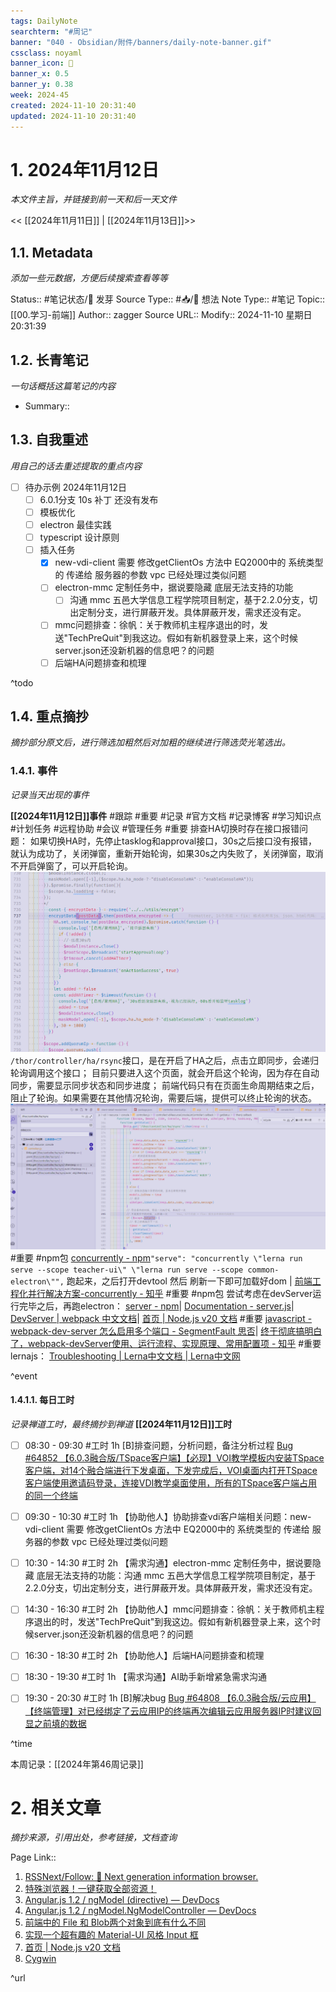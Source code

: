 ```yaml
---
tags: DailyNote
searchterm: "#周记"
banner: "040 - Obsidian/附件/banners/daily-note-banner.gif"
cssclass: noyaml
banner_icon: 💌
banner_x: 0.5
banner_y: 0.38
week: 2024-45
created: 2024-11-10 20:31:40
updated: 2024-11-10 20:31:40
---
```


# 1. 2024年11月12日

_本文件主旨，并链接到前一天和后一天文件_

<< [[2024年11月11日]] | [[2024年11月13日]]>>

## 1.1. Metadata

_添加一些元数据，方便后续搜索查看等等_

Status:: #笔记状态/🌱 发芽
Source Type:: #📥/💭 想法 
Note Type:: #笔记
Topic:: [[00.学习-前端]]
Author:: zagger
Source URL::
Modify:: 2024-11-10 星期日 20:31:39

## 1.2. 长青笔记

_一句话概括这篇笔记的内容_

- Summary::

## 1.3. 自我重述

_用自己的话去重述提取的重点内容_

- [ ] 待办示例 2024年11月12日
	- [ ] 6.0.1分支 10s 补丁 还没有发布
	- [ ] 模板优化
	- [ ] electron 最佳实践
	- [ ] typescript 设计原则
	- [ ] 插入任务
		- [x] new-vdi-client 需要 修改getClientOs 方法中 EQ2000中的 系统类型的 传递给 服务器的参数 vpc 已经处理过类似问题
		- [ ] electron-mmc 定制任务中，据说要隐藏 底层无法支持的功能
			- [ ] 沟通 mmc 五邑大学信息工程学院项目制定，基于2.2.0分支，切出定制分支，进行屏蔽开发。具体屏蔽开发，需求还没有定。
		- [ ] mmc问题排查：徐帆：关于教师机主程序退出的时，发送"TechPreQuit"到我这边。假如有新机器登录上来，这个时候server.json还没新机器的信息吧？的问题
		- [ ] 后端HA问题排查和梳理

^todo

## 1.4. 重点摘抄

_摘抄部分原文后，进行筛选加粗然后对加粗的继续进行筛选荧光笔选出。_

### 1.4.1. 事件

_记录当天出现的事件_

**[[2024年11月12日]]事件** 
#跟踪 #重要 #记录 #官方文档 #记录博客 #学习知识点 #计划任务 #远程协助 #会议 #管理任务
#重要 排查HA切换时存在接口报错问题：
如果切换HA时，先停止tasklog和approval接口，30s之后接口没有报错，就认为成功了，关闭弹窗，重新开始轮询，如果30s之内失败了，关闭弹窗，取消不开启弹窗了，可以开启轮询。
![image.png](https://raw.githubusercontent.com/zaggerj/obsidian_picgo/main/obsidian/20241112112720.png)
`/thor/controller/ha/rsync`接口，是在开启了HA之后，点击立即同步，会递归轮询调用这个接口；
 目前只要进入这个页面，就会开启这个轮询，因为存在自动同步，需要显示同步状态和同步进度；
 前端代码只有在页面生命周期结束之后，阻止了轮询。如果需要在其他情况轮询，需要后端，提供可以终止轮询的状态。![image.png](https://raw.githubusercontent.com/zaggerj/obsidian_picgo/main/obsidian/20241112111100.png)
#重要 #npm包 [concurrently - npm](https://www.npmjs.com/package/concurrently#concurrentlycommands-options)`"serve": "concurrently \"lerna run serve --scope teacher-ui\" \"lerna run serve --scope common-electron\"",` 跑起来，之后打开devtool 然后 刷新一下即可加载好dom | [前端工程化并行解决方案-concurrently - 知乎](https://zhuanlan.zhihu.com/p/65564606)
#重要 #npm包 尝试考虑在devServer运行完毕之后，再跑electron： [server - npm](https://www.npmjs.com/package/server)| [Documentation - server.js](https://serverjs.io/documentation/)| [DevServer | webpack 中文文档](https://webpack.docschina.org/configuration/dev-server/#devserveripc)| [首页 | Node.js v20 文档](https://nodejs.cn/api/v20/)
#重要 [javascript - webpack-dev-server 怎么启用多个端口 - SegmentFault 思否](https://segmentfault.com/q/1010000019517370)| [终于彻底搞明白了，webpack-devServer使用、运行流程、实现原理、常用配置项 - 知乎](https://zhuanlan.zhihu.com/p/657683149)
#重要 lernajs： [Troubleshooting | Lerna中文文档 | Lerna中文网](https://www.lernajs.cn/docs/troubleshooting)

^event

#### 1.4.1.1. 每日工时

_记录禅道工时，最终摘抄到禅道_
**[[2024年11月12日]]工时**
- [ ] 08:30 - 09:30 #工时 1h	[B]排查问题，分析问题，备注分析过程	 [Bug #64852 【6.0.3融合版/TSpace客户端】【必现】VOI教学模板内安装TSpace客户端，对14个融合端进行下发桌面，下发完成后，VOI桌面内打开TSpace客户端使用邀请码登录，连接VDI教学桌面使用，所有的TSpace客户端占用的同一个终端](http://172.16.203.14:2980/bug-view-64852.html?onlybody=yes&tid=i2sh4q46)	
- [ ] 09:30 - 10:30 #工时 1h	【协助他人】协助排查vdi客户端相关问题：new-vdi-client 需要 修改getClientOs 方法中 EQ2000中的 系统类型的 传递给 服务器的参数 vpc 已经处理过类似问题	 
- [ ] 10:30 - 14:30 #工时 2h	【需求沟通】electron-mmc 定制任务中，据说要隐藏 底层无法支持的功能：沟通 mmc 五邑大学信息工程学院项目制定，基于2.2.0分支，切出定制分支，进行屏蔽开发。具体屏蔽开发，需求还没有定。	 
- [ ] 14:30 - 16:30 #工时 2h	【协助他人】mmc问题排查：徐帆：关于教师机主程序退出的时，发送"TechPreQuit"到我这边。假如有新机器登录上来，这个时候server.json还没新机器的信息吧？的问题	 
- [ ] 16:30 - 18:30 #工时 2h	【协助他人】后端HA问题排查和梳理	 
- [ ] 18:30 - 19:30 #工时 1h	【需求沟通】AI助手新增紧急需求沟通	 
- [ ] 19:30 - 20:30 #工时 1h	[B]解决bug	 [Bug #64808 【6.0.3融合版/云应用】【终端管理】对已经绑定了云应用IP的终端再次编辑云应用服务器IP时建议回显之前填的数据](http://172.16.203.14:2980/bug-view-64808.html?onlybody=yes&tid=i2sh4q46)	


^time

本周记录：[[2024年第46周记录]]

# 2. 相关文章

_摘抄来源，引用出处，参考链接，文档查询_

Page Link::
1. [RSSNext/Follow: 🧡 Next generation information browser.](https://github.com/RSSNext/follow)
2. [特殊浏览器！一键获取全部资源！](https://mp.weixin.qq.com/s/6w2TgAF4OwikTsW6dtXIyA)
3. [Angular.js 1.2 / ngModel (directive) — DevDocs](https://devdocs.io/angularjs~1.2/api/ng/directive/ngmodel)
4. [Angular.js 1.2 / ngModel.NgModelController — DevDocs](https://devdocs.io/angularjs~1.2/api/ng/type/ngmodel.ngmodelcontroller)
5. [前端中的 File 和 Blob两个对象到底有什么不同](https://mp.weixin.qq.com/s/1AbYoEYWLJisQYbmTthAUA)
6. [实现一个超有趣的 Material-UI 风格 Input 框](https://mp.weixin.qq.com/s/U2r-H2r_J9Idp7JgKoPuAw)
7. [首页 | Node.js v20 文档](https://nodejs.cn/api/v20/)
8. [Cygwin](https://www.cygwin.com/)

^url
